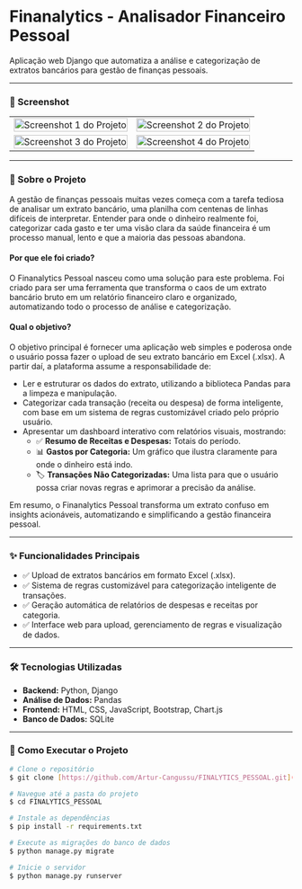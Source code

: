 # Finanalytics - Analisador Financeiro Pessoal

Aplicação web Django que automatiza a análise e categorização de extratos bancários para gestão de finanças pessoais.

---

### 📸 Screenshot

<table align="center">
  <tr>
    <td align="center">
      <img src="https://github.com/user-attachments/assets/038218ce-19cf-41fc-8f34-b5d9b564c64b" width="100%" alt="Screenshot 1 do Projeto">
    </td>
    <td align="center">
      <img src="https://github.com/user-attachments/assets/e82eb344-2ed3-455a-aa11-a227cad7a08f" width="100%" alt="Screenshot 2 do Projeto">
    </td>
  </tr>
  <tr>
    <td align="center">
      <img src="https://github.com/user-attachments/assets/19472538-20fd-4622-b42e-77ba873b25ef" width="100%" alt="Screenshot 3 do Projeto">
    </td>
    <td align="center">
      <img src="https://github.com/user-attachments/assets/195db0c0-8c41-4f1e-a2d6-812455c7c6d2" width="100%" alt="Screenshot 4 do Projeto">
    </td>
  </tr>
</table>

---

### 🎯 Sobre o Projeto

A gestão de finanças pessoais muitas vezes começa com a tarefa tediosa de analisar um extrato bancário, uma planilha com centenas de linhas difíceis de interpretar. Entender para onde o dinheiro realmente foi, categorizar cada gasto e ter uma visão clara da saúde financeira é um processo manual, lento e que a maioria das pessoas abandona.

#### **Por que ele foi criado?**
O Finanalytics Pessoal nasceu como uma solução para este problema. Foi criado para ser uma ferramenta que transforma o caos de um extrato bancário bruto em um relatório financeiro claro e organizado, automatizando todo o processo de análise e categorização.

#### **Qual o objetivo?**
O objetivo principal é fornecer uma aplicação web simples e poderosa onde o usuário possa fazer o upload de seu extrato bancário em Excel (.xlsx). A partir daí, a plataforma assume a responsabilidade de:

* Ler e estruturar os dados do extrato, utilizando a biblioteca Pandas para a limpeza e manipulação.
* Categorizar cada transação (receita ou despesa) de forma inteligente, com base em um sistema de regras customizável criado pelo próprio usuário.
* Apresentar um dashboard interativo com relatórios visuais, mostrando:
    * ✅ **Resumo de Receitas e Despesas:** Totais do período.
    * 📊 **Gastos por Categoria:** Um gráfico que ilustra claramente para onde o dinheiro está indo.
    * 🏷️ **Transações Não Categorizadas:** Uma lista para que o usuário possa criar novas regras e aprimorar a precisão da análise.

Em resumo, o Finanalytics Pessoal transforma um extrato confuso em insights acionáveis, automatizando e simplificando a gestão financeira pessoal.

---

### ✨ Funcionalidades Principais

-   ✅ Upload de extratos bancários em formato Excel (.xlsx).
-   ✅ Sistema de regras customizável para categorização inteligente de transações.
-   ✅ Geração automática de relatórios de despesas e receitas por categoria.
-   ✅ Interface web para upload, gerenciamento de regras e visualização de dados.

---

### 🛠️ Tecnologias Utilizadas

-   **Backend:** Python, Django
-   **Análise de Dados:** Pandas
-   **Frontend:** HTML, CSS, JavaScript, Bootstrap, Chart.js
-   **Banco de Dados:** SQLite

---

### 🚀 Como Executar o Projeto

```bash
# Clone o repositório
$ git clone [https://github.com/Artur-Cangussu/FINALYTICS_PESSOAL.git](https://github.com/Artur-Cangussu/FINALYTICS_PESSOAL.git)

# Navegue até a pasta do projeto
$ cd FINALYTICS_PESSOAL

# Instale as dependências
$ pip install -r requirements.txt

# Execute as migrações do banco de dados
$ python manage.py migrate

# Inicie o servidor
$ python manage.py runserver
```
